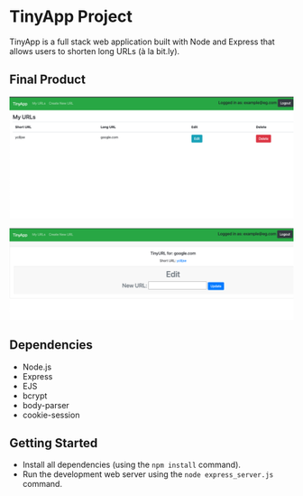 # TinyApp Project

TinyApp is a full stack web application built with Node and Express that allows users to shorten long URLs (à la bit.ly).

## Final Product

!["List of URLs and their shortend form"](https://github.com/nati047/tinyapp/blob/master/docs/My-urls.png?raw=true)

!["Update URLs page"](https://github.com/nati047/tinyapp/blob/master/docs/edit-page.png?raw=true)

## Dependencies

- Node.js
- Express
- EJS
- bcrypt
- body-parser
- cookie-session

## Getting Started

- Install all dependencies (using the `npm install` command).
- Run the development web server using the `node express_server.js` command.